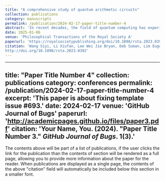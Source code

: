 ```yaml
---
title: "A comprehensive study of quantum arithmetic circuits"
collection: publications
category: manuscripts
permalink: /publication/2024-02-17-paper-title-number-4
abstract: 'In recent decades, the field of quantum computing has experienced remarkable progress. This progress is marked by the superior performance of many quantum algorithms compared with their classical counterparts, with Shor’s algorithm serving as a prominent illustration. Quantum arithmetic circuits, which are the fundamental building blocks in numerous quantum algorithms, have attracted much attention. Despite extensive exploration of various designs in the existing literature, researchers remain keen to develop novel designs and improve existing ones. In this review article, we aim to provide a systematically organized and easily comprehensible overview of the current state of the art in quantum arithmetic circuits. Specifically, this study covers fundamental operations such as addition, subtraction, multiplication, division and modular exponentiation. We delve into the detailed quantum implementations of these prominent designs and evaluate their efficiency considering various objectives. We also discuss potential applications of the presented arithmetic circuits and suggest future research directions.'
date: 2025-01-06
venue: 'Philosophical Transactions of the Royal Society A'
paperurl: 'https://royalsocietypublishing.org/doi/10.1098/rsta.2023.0392'
citation: 'Wang Siyi, Li Xiufan, Lee Wei Jie Bryan, Deb Suman, Lim Eugene and Chattopadhyay Anupam 2025A comprehensive study of quantum arithmetic circuitsPhil. Trans. R. Soc. A.38320230392
http://doi.org/10.1098/rsta.2023.0392'
---
```

---
title: "Paper Title Number 4"
collection: publications
category: conferences
permalink: /publication/2024-02-17-paper-title-number-4
excerpt: 'This paper is about fixing template issue #693.'
date: 2024-02-17
venue: 'GitHub Journal of Bugs'
paperurl: 'http://academicpages.github.io/files/paper3.pdf'
citation: 'Your Name, You. (2024). &quot;Paper Title Number 3.&quot; <i>GitHub Journal of Bugs</i>. 1(3).'
---

The contents above will be part of a list of publications, if the user clicks the link for the publication than the contents of section will be rendered as a full page, allowing you to provide more information about the paper for the reader. When publications are displayed as a single page, the contents of the above "citation" field will automatically be included below this section in a smaller font.
